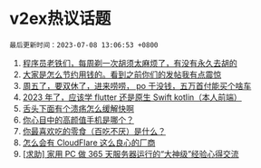 # v2ex热议话题

`最后更新时间：2023-07-08 13:06:53 +0800`

1. [程序员老铁们，每周剃一次胡须太麻烦了，有没有永久去胡的](https://www.v2ex.com/t/954900)
1. [大家是怎么节约用钱的。看到之前你们的发帖我有点震惊](https://www.v2ex.com/t/954851)
1. [周五了，要双休了，进来唠唠， po 于没钱，五万首付能买个啥车](https://www.v2ex.com/t/954879)
1. [2023 年了，应该学 flutter 还是原生 Swift kotlin（本人前端）](https://www.v2ex.com/t/954860)
1. [舌头下面有个溃疡怎么缓解快啊](https://www.v2ex.com/t/954917)
1. [你心目中的高颜值手机是哪个？](https://www.v2ex.com/t/955034)
1. [你最喜欢吃的零食（百吃不厌）是什么？](https://www.v2ex.com/t/954848)
1. [怎么会有 CloudFlare 这么良心的厂商](https://www.v2ex.com/t/954961)
1. [[求助] 家用 PC 做 365 天服务器运行的“大神级”经验心得交流](https://www.v2ex.com/t/954969)

